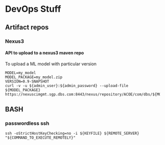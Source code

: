 # DevOps Stuff

## Artifact repos

### Nexus3

#### API to upload to a nexus3 maven repo

To upload a ML model with particular version

```
MODEL=my_model
MODEL_PACKAGE=my_model.zip
VERSION=0.9-SNAPSHOT
curl -v -u ${admin_user}:${admin_password} --upload-file ${MODEL_PACKAGE} https://nexuscimgmt.sgp.dbs.com:8443/nexus/repository/ACOE/com/dbs/${MODEL}/${VERSION}/${MODEL}-${VERSION}.zip
```

## BASH

### passwordless ssh
```
ssh -oStrictHostKeyChecking=no -i ${KEYFILE} ${REMOTE_SERVER} "${COMMAND_TO_EXECUTE_REMOTELY}"
```

